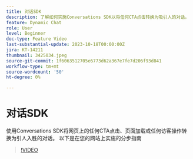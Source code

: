 ```yaml
---
title: 对话SDK
description: 了解如何实施Conversations SDK以将任何CTA点击转换为吸引人的对话。
feature: Dynamic Chat
role: User
level: Beginner
doc-type: Feature Video
last-substantial-update: 2023-10-18T00:00:00Z
jira: KT-14211
thumbnail: 3425034.jpeg
source-git-commit: 1f6063512705e6773d62a367e7fe7d206f93d841
workflow-type: tm+mt
source-wordcount: '50'
ht-degree: 0%

---
```



# 对话SDK

使用Conversations SDK将网页上的任何CTA点击、页面加载或任何访客操作转换为引人入胜的对话。 以下是在您的网站上实施的分步指南

>[!VIDEO](https://video.tv.adobe.com/v/3425034/?learn=on)
